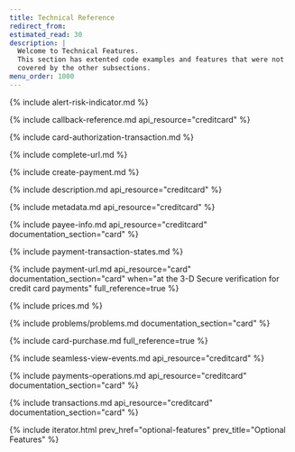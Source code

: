 ```yaml
---
title: Technical Reference
redirect_from:
estimated_read: 30
description: |
  Welcome to Technical Features.
  This section has extented code examples and features that were not
  covered by the other subsections.
menu_order: 1000
---
```


{% include alert-risk-indicator.md %}

{% include callback-reference.md api_resource="creditcard" %}

{% include card-authorization-transaction.md %}

{% include complete-url.md %}

{% include create-payment.md %}

{% include description.md api_resource="creditcard" %}

{% include metadata.md api_resource="creditcard" %}

{% include payee-info.md api_resource="creditcard" documentation_section="card" %}

{% include payment-transaction-states.md %}

{% include payment-url.md api_resource="card" documentation_section="card"
when="at the 3-D Secure verification for credit card payments" full_reference=true %}

{% include prices.md %}

{% include problems/problems.md documentation_section="card" %}

{% include card-purchase.md full_reference=true %}

{% include seamless-view-events.md api_resource="creditcard" %}

{% include payments-operations.md api_resource="creditcard" documentation_section="card" %}

{% include transactions.md api_resource="creditcard" documentation_section="card" %}

{% include iterator.html prev_href="optional-features" prev_title="Optional Features" %}
